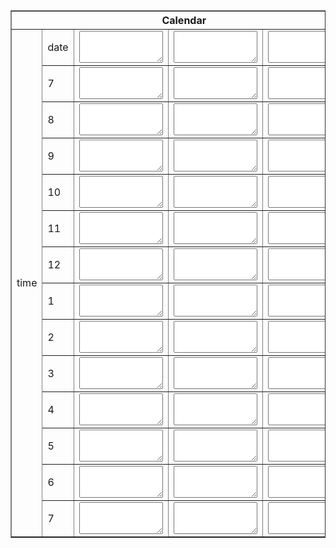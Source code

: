 <!DOCTYPE html>
<html>
<head>
<title>Calendar</title>

<body>

<table border="dotted">
<th colspan="16">Calendar</th></tr>
<tr><td rowspan="20">time</td>
<td>date</td><td><textarea name="myTextBox" cols="14" rows="3"> </textarea></td><td><textarea name="myTextBox" cols="14" rows="3"> </textarea></td><td><textarea name="myTextBox" cols="14" rows="3"> </textarea></td></tr>
<td>7</td><td><textarea name="myTextBox" cols="14" rows="3"> </textarea></td><td><textarea name="myTextBox" cols="14" rows="3"> </textarea></td><td><textarea name="myTextBox" cols="14" rows="3"> </textarea></td></tr>
<td>8</td><td><textarea name="myTextBox" cols="14" rows="3"> </textarea></td><td><textarea name="myTextBox" cols="14" rows="3"> </textarea></td><td><textarea name="myTextBox" cols="14" rows="3"> </textarea></td></tr>
<td>9</td><td><textarea name="myTextBox" cols="14" rows="3"> </textarea></td><td><textarea name="myTextBox" cols="14" rows="3"> </textarea></td><td><textarea name="myTextBox" cols="14" rows="3"> </textarea></td></tr>
<td>10</td><td><textarea name="myTextBox" cols="14" rows="3"> </textarea></td><td><textarea name="myTextBox" cols="14" rows="3"> </textarea></td><td><textarea name="myTextBox" cols="14" rows="3"> </textarea></td></tr>
<td>11</td><td><textarea name="myTextBox" cols="14" rows="3"> </textarea></td><td><textarea name="myTextBox" cols="14" rows="3"> </textarea></td><td><textarea name="myTextBox" cols="14" rows="3"> </textarea></td></tr>
<td>12</td><td><textarea name="myTextBox" cols="14" rows="3"> </textarea></td><td><textarea name="myTextBox" cols="14" rows="3"> </textarea></td><td><textarea name="myTextBox" cols="14" rows="3"> </textarea></td></tr>
<td>1</td><td><textarea name="myTextBox" cols="14" rows="3"> </textarea></td><td><textarea name="myTextBox" cols="14" rows="3"> </textarea></td><td><textarea name="myTextBox" cols="14" rows="3"> </textarea></td></tr>
<td>2</td><td><textarea name="myTextBox" cols="14" rows="3"> </textarea></td><td><textarea name="myTextBox" cols="14" rows="3"> </textarea></td><td><textarea name="myTextBox" cols="14" rows="3"> </textarea></td></tr>
<td>3</td><td><textarea name="myTextBox" cols="14" rows="3"> </textarea></td><td><textarea name="myTextBox" cols="14" rows="3"> </textarea></td><td><textarea name="myTextBox" cols="14" rows="3"> </textarea></td></tr>
<td>4</td><td><textarea name="myTextBox" cols="14" rows="3"> </textarea></td><td><textarea name="myTextBox" cols="14" rows="3"> </textarea></td><td><textarea name="myTextBox" cols="14" rows="3"> </textarea></td></tr>
<td>5</td><td><textarea name="myTextBox" cols="14" rows="3"> </textarea></td><td><textarea name="myTextBox" cols="14" rows="3"> </textarea></td><td><textarea name="myTextBox" cols="14" rows="3"> </textarea></td></tr>
<td>6</td><td><textarea name="myTextBox" cols="14" rows="3"> </textarea></td><td><textarea name="myTextBox" cols="14" rows="3"> </textarea></td><td><textarea name="myTextBox" cols="14" rows="3"> </textarea></td></tr>
<td>7</td><td><textarea name="myTextBox" cols="14" rows="3"> </textarea></td><td><textarea name="myTextBox" cols="14" rows="3"> </textarea></td><td><textarea name="myTextBox" cols="14" rows="3"> </textarea></td></tr>





</table> </body> </html> 
